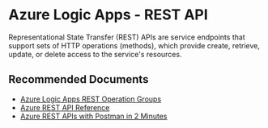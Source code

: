 <properties
  pagetitle="Azure Logic Apps - REST API&#xD;"
  service="microsoft.logicapps"
  resource="logicapps"
  ms.author="kawilson,xuehongg"
  selfhelptype="Generic"
  supporttopicids="32780509"
  resourcetags=""
  productpesids="17378"
  cloudenvironments="public,fairfax,usnat,ussec"
  articleid="dd84f6cc-1cbb-4e5b-b064-2d50c358b43c"
  ownershipid="Compute_LogicApps" />
# Azure Logic Apps - REST API

Representational State Transfer (REST) APIs are service endpoints that support sets of HTTP operations (methods), which provide create, retrieve, update, or delete access to the service's resources.

## **Recommended Documents**

- [Azure Logic Apps REST Operation Groups](https://docs.microsoft.com/rest/api/logic/)
- [Azure REST API Reference](https://docs.microsoft.com/rest/api/azure/)
- [Azure REST APIs with Postman in 2 Minutes](https://www.youtube.com/watch?v=fh37VQ3_exk)
